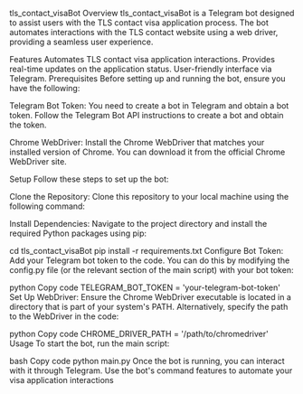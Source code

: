 tls_contact_visaBot
Overview
tls_contact_visaBot is a Telegram bot designed to assist users with the TLS contact visa application process. The bot automates interactions with the TLS contact website using a web driver, providing a seamless user experience.

Features
Automates TLS contact visa application interactions.
Provides real-time updates on the application status.
User-friendly interface via Telegram.
Prerequisites
Before setting up and running the bot, ensure you have the following:

Telegram Bot Token: You need to create a bot in Telegram and obtain a bot token. Follow the Telegram Bot API instructions to create a bot and obtain the token.

Chrome WebDriver: Install the Chrome WebDriver that matches your installed version of Chrome. You can download it from the official Chrome WebDriver site.

Setup
Follow these steps to set up the bot:

Clone the Repository: Clone this repository to your local machine using the following command:

Install Dependencies: Navigate to the project directory and install the required Python packages using pip:

cd tls_contact_visaBot
pip install -r requirements.txt
Configure Bot Token: Add your Telegram bot token to the code. You can do this by modifying the config.py file (or the relevant section of the main script) with your bot token:

python
Copy code
TELEGRAM_BOT_TOKEN = 'your-telegram-bot-token'
Set Up WebDriver: Ensure the Chrome WebDriver executable is located in a directory that is part of your system's PATH. Alternatively, specify the path to the WebDriver in the code:

python
Copy code
CHROME_DRIVER_PATH = '/path/to/chromedriver'
Usage
To start the bot, run the main script:

bash
Copy code
python main.py
Once the bot is running, you can interact with it through Telegram. Use the bot's command features to automate your visa application interactions
